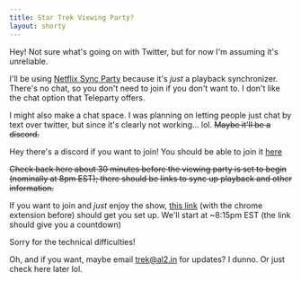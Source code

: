 ```yaml
---
title: Star Trek Viewing Party?
layout: shorty
---
```


Hey! Not sure what's going on with Twitter, but for now I'm assuming it's unreliable.

I'll be using [Netflix Sync Party](https://chrome.google.com/webstore/detail/netflix-sync-party/iglgjeoppncgpbbaildpifdnncgbpofl) because it's *just* a playback synchronizer. There's no chat, so you don't need to join if you don't want to. I don't like the chat option that Teleparty offers.

I might also make a chat space. I was planning on letting people just chat by text over twitter, but since it's clearly not working... lol. ~~Maybe it'll be a discord.~~

Hey there's a discord if you want to join! You should be able to join it [here](https://discord.gg/36ugJ6)

~~Check back here about 30 minutes before the viewing party is set to begin (nominally at 8pm EST); there should be links to sync up playback and other information.~~

If you want to join and *just* enjoy the show, [this link](https://www.netflix.com/watch/70158330?syncGMTTimestampSec=1602807248.5410001) (with the chrome extension before) should get you set up. We'll start at ~8:15pm EST (the link should give you a countdown)

Sorry for the technical difficulties!

Oh, and if you want, maybe email trek@al2.in for updates? I dunno. Or just check here later lol.